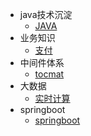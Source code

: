 * java技术沉淀
  * [JAVA](java/java.md)
* 业务知识
  * [支付](service/pay.md)
* 中间件体系
  * [tocmat](middleware/tomcat.md)
* 大数据
  * [实时计算](data/data.md)
* springboot
  * [springboot](springboot/springboot.md)



